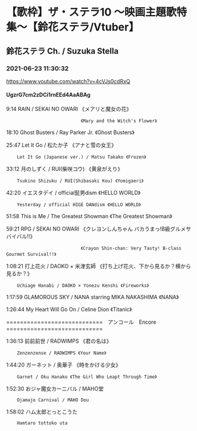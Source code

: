 # 【歌枠】ザ・ステラ10 ～映画主題歌特集～【鈴花ステラ/Vtuber】

## 鈴花ステラ Ch. / Suzuka Stella

### 2021-06-23 11:30:32

https://www.youtube.com/watch?v=4cVJs0cdRxQ

#### UgzrG7cm2zDCi1rnEEd4AaABAg

9:14	RAIN / SEKAI NO OWARI	《メアリと魔女の花》

								《Mary and the Witch's Flower》



18:10	Ghost Busters / Ray Parker Jr. 《Ghost Busters》



25:47	Let It Go / 松たか子 《アナと雪の女王》

		Let It Go (Japanese ver.) / Matsu Takako 《Frozen》



33:12	月のしずく / RUI(柴咲コウ) 《黄泉がえり》

		Tsukino Shizuku / RUI(Shibasaki Kou) 《Yomigaeri》



42:20	イエスタデイ / official髭男dism 《HELLO WORLD》

		Yesterday / official HIGE DANdism 《HELLO WORLD》



51:58	This is Me / The Greatest Showman 《The Greatest Showman》



59:21	RPG / SEKAI NO OWARI 《クレヨンしんちゃん バカうまっ!B級グルメサバイバル!!》

			 				    《Crayon Shin-chan: Very Tasty! B-class Gourmet Survival!!》



1:08:21	打上花火 / DAOKO × 米津玄師 《打ち上げ花火、下から見るか？横から見るか？》

		Uchiage Hanabi / DAOKO × Yonezu Kenshi 《Fireworks》



1:17:59	GLAMOROUS SKY / NANA starring MIKA NAKASHIMA 《NANA》



1:26:44	My Heart Will Go On / Celine Dion 《Titanic》



============================　アンコール　Encore　============================



1:36:13	前前前世 / RADWIMPS 《君の名は》

		Zenzenzense / RADWIMPS 《Your Name》



1:44:20	ガーネット / 奥華子 《時をかける少女》

		Garnet / Oku Hanako 《The Girl Who Leapt Through Time》



1:52:30 おジャ魔女カーニバル / MAHO堂

		Ojamajo Carnival / MAHO Dou



1:58:02	ハム太郎とっとこうた

		Hamtaro tottoko uta


